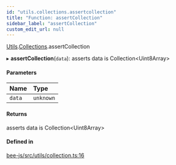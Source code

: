 ```yaml
---
id: "utils.collections.assertcollection"
title: "Function: assertCollection"
sidebar_label: "assertCollection"
custom_edit_url: null
---
```


[Utils](../modules/utils.md).[Collections](../modules/utils.collections.md).assertCollection

▸ **assertCollection**(`data`): asserts data is Collection<Uint8Array\>

#### Parameters

| Name | Type |
| :------ | :------ |
| `data` | `unknown` |

#### Returns

asserts data is Collection<Uint8Array\>

#### Defined in

[bee-js/src/utils/collection.ts:16](https://github.com/ethersphere/bee-js/blob/74056cb/src/utils/collection.ts#L16)
